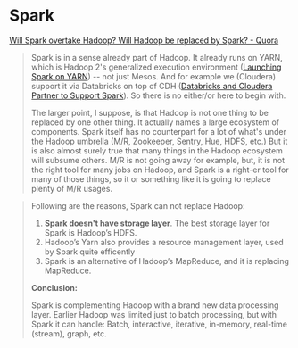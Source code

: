 # Spark

 [Will Spark overtake Hadoop? Will Hadoop be replaced by Spark? - Quora](https://www.quora.com/Will-Spark-overtake-Hadoop-Will-Hadoop-be-replaced-by-Spark) 

> Spark is in a sense already part of Hadoop. It already runs on YARN, which is Hadoop 2's generalized execution environment ([Launching Spark on YARN](http://spark.incubator.apache.org/docs/0.8.0/running-on-yarn.html)) -- not just Mesos. And for example we (Cloudera) support it via Databricks on top of CDH ([Databricks and Cloudera Partner to Support Spark](http://www.databricks.com/blog/2013/10/28/databricks-and-cloudera-partner-to-support-spark.html)). So there is no either/or here to begin with.
>
> The larger point, I suppose, is that Hadoop is not one thing to be replaced by one other thing. It actually names a large ecosystem of components. Spark itself has no counterpart for a lot of what's under the Hadoop umbrella (M/R, Zookeeper, Sentry, Hue, HDFS, etc.) But it is also almost surely true that many things in the Hadoop ecosystem will subsume others. M/R is not going away for example, but, it is not the right tool for many jobs on Hadoop, and Spark is a right-er tool for many of those things, so it or something like it is going to replace plenty of M/R usages.

> Following are the reasons, Spark can not replace Hadoop:
>
> 1. **Spark doesn't have storage layer**. The best storage layer for Spark is Hadoop’s HDFS.
> 2. Hadoop’s Yarn also provides a resource management layer, used by Spark quite efficently
> 3. Spark is an alternative of Hadoop’s MapReduce, and it is replacing MapReduce.
>
> **Conclusion:**
>
> Spark is complementing Hadoop with a brand new data processing layer. Earlier Hadoop was limited just to batch processing, but with Spark it can handle: Batch, interactive, iterative, in-memory, real-time (stream), graph, etc.

